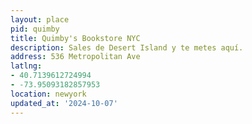 ```yaml
---
layout: place
pid: quimby
title: Quimby's Bookstore NYC
description: Sales de Desert Island y te metes aquí.
address: 536 Metropolitan Ave
latlng:
- 40.7139612724994
- -73.95093182857953
location: newyork
updated_at: '2024-10-07'
---
```

